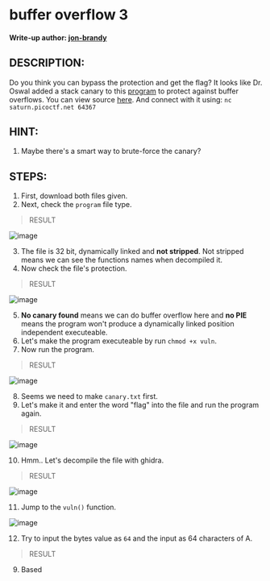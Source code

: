 # buffer overflow 3
#### Write-up author: [jon-brandy](https://github.com/jon-brandy)
## DESCRIPTION:
Do you think you can bypass the protection and get the flag?
It looks like Dr. Oswal added a stack canary to this [program](https://github.com/jon-brandy/CTF-WRITE-UP/blob/d6703447a725fc59dc635aa42beeaee467577564/Asset/buffer%20overflow%203/vuln) to protect against buffer overflows. You can view source [here](https://github.com/jon-brandy/CTF-WRITE-UP/blob/d6703447a725fc59dc635aa42beeaee467577564/Asset/buffer%20overflow%203/vuln.c). 
And connect with it using: `nc saturn.picoctf.net 64367`
## HINT:
1. Maybe there's a smart way to brute-force the canary?
## STEPS:
1. First, download both files given.
2. Next, check the `program` file type.

> RESULT

![image](https://user-images.githubusercontent.com/70703371/205282085-16cadf79-8bcb-4864-a717-071610270ae6.png)


3. The file is 32 bit, dynamically linked and **not stripped**. Not stripped means we can see the functions names when decompiled it.
4. Now check the file's protection.

> RESULT

![image](https://user-images.githubusercontent.com/70703371/205282165-23a2f61b-e3bd-4a76-ae90-63970070b521.png)


5. **No canary found** means we can do buffer overflow here and **no PIE** means the program won't produce a dynamically linked position independent executeable.
6. Let's make the program executeable by run `chmod +x vuln`.
7. Now run the program.

> RESULT

![image](https://user-images.githubusercontent.com/70703371/205285240-7aea9ded-010d-4fa9-8ff0-4ede34a2f537.png)


8. Seems we need to make `canary.txt` first.
9. Let's make it and enter the word "flag" into the file and run the program again.

> RESULT

![image](https://user-images.githubusercontent.com/70703371/205285674-ebcdc8a7-c0af-4484-bd7f-9fd28145ccb2.png)


10. Hmm.. Let's decompile the file with ghidra.

> RESULT

![image](https://user-images.githubusercontent.com/70703371/205285883-91545670-ca12-410f-82f8-67e685e28721.png)


11. Jump to the `vuln()` function.

![image](https://user-images.githubusercontent.com/70703371/205285997-4cf78ad6-b874-40d1-b5b7-fbfefb10d6d7.png)


12. Try to input the bytes value as `64` and the input as 64 characters of A.

> RESULT




9. Based 

